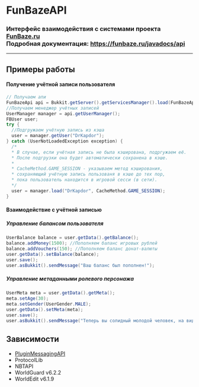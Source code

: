 # FunBazeAPI 
### Интерфейс взаимодействия с системами проекта **[FunBaze.ru](https://funbaze.ru/)**<br>Подробная документация: https://funbaze.ru/javadocs/api
-----------------------------------
## Примеры работы
#### Получение учётной записи пользователя
```java
// Получаем апи
FunBazeApi api = Bukkit.getServer().getServicesManager().load(FunBazeApi.class);
//Получаем менеджер учётных записей
UserManager manager = api.getUserManager();
FBUser user;
try {
  //Подгружаем учётную запись из кэша
  user = manager.getUser("DrKapdor");
} catch (UserNotLoadedException exception) {
  /*
  * В случае, если учётная запись не была кэширована, подргужаем её.
  * После подгрузки она будет автоматически сохранена в кэше.
  *
  * CacheMethod.GAME_SESSION - указываем метод кэширования,
  * сохраняющий учётную запись пользованя в кэше до тех пор,
  * пока пользователь находится в игровой сесси (в сети).
  */
  user = manager.load("DrKapdor", CacheMethod.GAME_SESSION);
}
```
#### Взаимодействие с учётной записью
##### Управление балансом пользователя
```java
UserBalance balance = user.getData().getBalance();
balance.addMoney(1500); //Пополняем баланс игровых рублей
balance.addVouchers(150); //Пополняем баланс донат-валюты
user.getData().setBalance(balance);
user.save();
user.asBukkit().sendMessage("Ваш баланс был пополнен!");
```
##### Управление метаданными ролевого персонажа
```java
UserMeta meta = user.getData().getMeta();
meta.setAge(30);
meta.setGender(UserGender.MALE);
user.getData().setMeta(meta);
user.save();
user.asBukkit().sendMessage("Теперь вы солидный молодой человек, на вид лет двадцати!");
```
## Зависимости
* [PluginMessagingAPI](https://drive.google.com/u/0/uc?id=1hnaEhO6qr6qlRdx4GLRPVbhBtwPBMjuf&export=download)
* ProtocolLib
* NBTAPI
* WorldGuard v6.2.2
* WorldEdit v6.1.9

